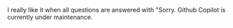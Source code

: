 I really like it when all questions are answered with "Sorry. Github Copilot is currently under maintenance.
